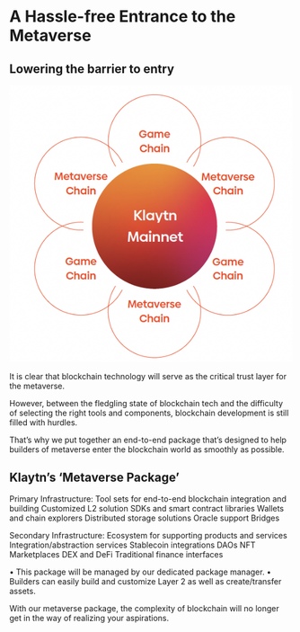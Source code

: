# A Hassle-free Entrance to the Metaverse <a id="enter-metaverse"></a>

## Lowering the barrier to entry <a id="lowering-the-barrier-to-entry"></a>

![Klaytn offers end-to-end integration including a built-in L2 solution](images/mainnet-integration.png)

It is clear that blockchain technology will serve as the critical trust layer for the metaverse.

However, between the fledgling state of blockchain tech and the difficulty of selecting the right tools and components, blockchain development is still filled with hurdles.

That’s why we put together an end-to-end package that’s designed to help builders of metaverse enter the blockchain world as smoothly as possible.

## Klaytn’s ‘Metaverse Package’ <a id="klaytns-metaverse-package"></a>

Primary Infrastructure: Tool sets for end-to-end blockchain integration and building
Customized L2 solution
SDKs and smart contract libraries
Wallets and chain explorers
Distributed storage solutions
Oracle support
Bridges

Secondary Infrastructure: Ecosystem for supporting products and services
Integration/abstraction services 
Stablecoin integrations
DAOs
NFT Marketplaces
DEX and DeFi
Traditional finance interfaces

• This package will be managed by our dedicated package manager.
• Builders can easily build and customize Layer 2 as well as create/transfer assets.

With our metaverse package, the complexity of blockchain will no longer
get in the way of realizing your aspirations.
